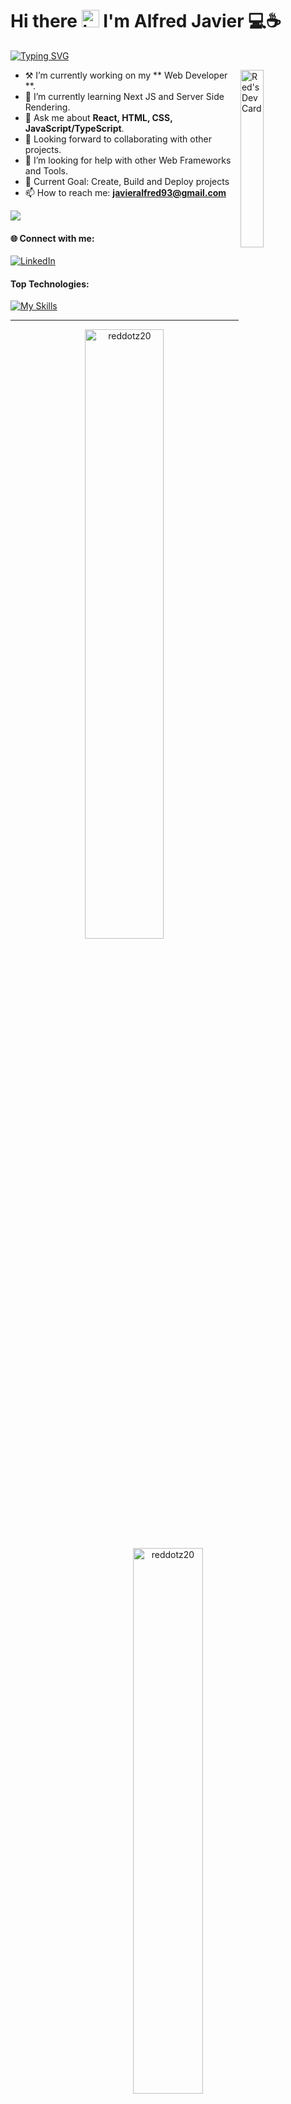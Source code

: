 <!-- [comment]: <img alt="banner" align="center" width="100%" height="40%" src="./images/banner.jpg" /> -->

<h1>Hi there <img src="https://user-images.githubusercontent.com/1303154/88677602-1635ba80-d120-11ea-84d8-d263ba5fc3c0.gif" width="28px" height="28px" alt="hi"> I'm Alfred Javier 💻☕</h1>

[![Typing SVG](https://readme-typing-svg.demolab.com?font=Fira+Code&weight=600&pause=700&color=00E7F7&vCenter=true&width=685&height=20&lines=I'm+a+Information+Technology+Student+and+self-taught+developer;React+JS+%7C+Node+JS+Developer)](https://git.io/typing-svg)

<a href="https://app.daily.dev/Redz"><img align="right" src="https://api.daily.dev/devcards/102e358d74e542faae501170f3fb77fa.png?r=svl" width="27%" alt="Red's Dev Card"/></a>

-   ⚒ I’m currently working on my ** Web Developer **.
-   🌱 I’m currently learning Next JS and Server Side Rendering.
-   💬 Ask me about **React, HTML, CSS, JavaScript/TypeScript**.
-   🤝 Looking forward to collaborating with other projects.
-   🤔 I’m looking for help with other Web Frameworks and Tools.
-   🎯 Current Goal: Create, Build and Deploy projects
-   📫 How to reach me: **javieralfred93@gmail.com**

<!-- <p align="left"> <img src="https://komarev.com/ghpvc/?username=reddotz20&label=Profile%20views&color=0e75b6&style=flat" alt="reddotz20" width="120px"/> </p> -->

![](https://komarev.com/ghpvc/?username=reddotz20&label=Profile%20views&color=0e75b6&style=flat)

#### 🌐 Connect with me:

[![LinkedIn](https://img.shields.io/badge/LinkedIn-%230077B5.svg?logo=linkedin&logoColor=white)](https://linkedin.com/in/alfred-javier-8230b4215/) 


#### Top Technologies:

[![My Skills](https://skillicons.dev/icons?i=react,typescript,js,html,css,vite,webpack,php,python,cpp,java,tailwind,sass,bootstrap,materialui,emotion,nextjs,nodejs,express,mongodb,mysql,sequelize,postman,figma,git,github,bash,vscode,md)](https://skillicons.dev)



---

<div align="center">
  <img widtH="50%" src="https://github-readme-streak-stats.herokuapp.com/?user=reddotz20&theme=dark" alt="reddotz20" />
  <img widtH="47.3%" src="https://github-readme-stats.vercel.app/api?username=reddotz20&show_icons=true&locale=en&include_all_commits=true&count_private=true&ring_color=fa8b00&theme=dark" alt="reddotz20" />
</div>

<!-- [![activity graph](https://github-readme-activity-graph.cyclic.app/graph?username=RedDotz20&bg_color=151515&color=FFFFFF&line=f0db4f&point=2ade2a&area=true&hide_border=false)](https://github.com/ashutosh00710/github-readme-activity-graph) -->

<p align="center">
  <img width="350" src="https://github-readme-stats.vercel.app/api/top-langs?username=reddotz20&show_icons=true&locale=en&theme=dark&layout=compact&langs_count=10" alt="reddotz20" />
  <img src="https://spotify-github-profile.vercel.app/api/view?uid=tabangay0607&cover_image=true&theme=novatorem&show_offline=false&background_color=121212&interchange=true&bar_color=53b14f&bar_color_cover=false" alt="Spotify Now Playing" height="140" />

</p>

<p align="center"> 
  <a href="https://github.com/ryo-ma/github-profile-trophy">
    <img width="100%" src="https://github-profile-trophy.vercel.app/?username=reddotz20&theme=onestar&no-frame=true&row=1&column=7" alt="reddotz20" />
  </a>
</p>

<!-- <p align="center">
  <img src="https://spotify-github-profile.vercel.app/api/view?uid=tabangay0607&cover_image=true&theme=default&show_offline=true&background_color=121212&bar_color=53b14f&bar_color_cover=false" alt="spotify-github-profile" href="https://spotify-github-profile.vercel.app/api/view?uid=tabangay0607&redirect=true">
  <img src="https://spotify-recently-played-readme.vercel.app/api?user=tabangay0607&unique={true|1|on|yes}&count=7&width=300" alt="spotify" />
</p> -->
